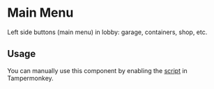 # Main Menu

Left side buttons (main menu) in lobby: garage, containers, shop, etc.

## Usage

You can manually use this component by enabling the [script](https://raw.githubusercontent.com/Neutrxl/Themed/main/src/Lobby/MainMenu/MainMenu.user.js) in Tampermonkey.